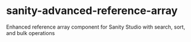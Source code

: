 # sanity-advanced-reference-array
Enhanced reference array component for Sanity Studio with search, sort, and bulk operations
